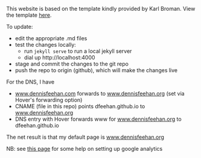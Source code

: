 
This website is based on the template kindly provided by Karl Broman.
View the template [here](http://kbroman.org/simple_site).

To update:

* edit the appropriate .md files
* test the changes locally:
  * run `jekyll serve` to run a local jekyll server
  * dial up http://localhost:4000
* stage and commit the changes to the git repo
* push the repo to origin (github), which will make the changes live

For the DNS, I have

* www.dennisfeehan.com forwards to www.dennisfeehan.org (set via Hover's forwarding option)
* CNAME (file in this repo) points dfeehan.github.io to www.dennisfeehan.org
* DNS entry with Hover forwards www for www.dennisfeehan.org to dfeehan.github.io

The net result is that my default page is www.dennisfeehan.org




NB: see [this page](http://joshualande.com/jekyll-github-pages-poole/) for some help on setting up google analytics




